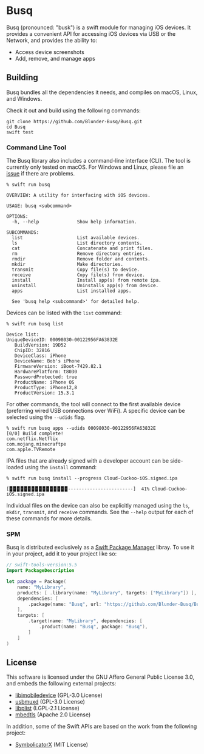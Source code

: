 # Busq

Busq (pronounced: "busk") is a swift module for managing iOS devices.
It provides a convenient API for accessing iOS devices via USB or the Network,
and provides the ability to:

 - Access device screenshots
 - Add, remove, and manage apps


## Building

Busq bundles all the dependencies it needs, and compiles on macOS, Linux, and Windows.

Check it out and build using the following commands:

```
git clone https://github.com/Blunder-Busq/Busq.git
cd Busq
swift test
```

### Command Line Tool

The Busq library also includes a command-line interface (CLI).
The tool is currently only tested on macOS.
For Windows and Linux, please file an [issue](https://github.com/Blunder-Busq/Busq/issues) if there are problems.

```
% swift run busq

OVERVIEW: A utility for interfacing with iOS devices.

USAGE: busq <subcommand>

OPTIONS:
  -h, --help              Show help information.

SUBCOMMANDS:
  list                    List available devices.
  ls                      List directory contents.
  cat                     Concatenate and print files.
  rm                      Remove directory entries.
  rmdir                   Remove folder and contents.
  mkdir                   Make directories.
  transmit                Copy file(s) to device.
  receive                 Copy file(s) from device.
  install                 Install app(s) from remote ipa.
  uninstall               Uninstalls app(s) from device.
  apps                    List installed apps.

  See 'busq help <subcommand>' for detailed help.
```

Devices can be listed with the `list` command:

```
% swift run busq list

Device list:
UniqueDeviceID: 00098030-00122956FA63832E
   BuildVersion: 19D52
   ChipID: 32816
   DeviceClass: iPhone
   DeviceName: Bob's iPhone
   FirmwareVersion: iBoot-7429.82.1
   HardwarePlatform: t8030
   PasswordProtected: true
   ProductName: iPhone OS
   ProductType: iPhone12,8
   ProductVersion: 15.3.1
```

For other commands,
the tool will connect to the first available device 
(preferring wired USB connections over WiFi).
A specific device can be selected using the `--udids` flag.


```
% swift run busq apps --udids 00098030-00122956FA63832E
[0/0] Build complete!
com.netflix.Netflix
com.mojang.minecraftpe
com.apple.TVRemote
```


IPA files that are already signed with a developer account 
can be side-loaded using the `install` command:

```
% swift run busq install --progress Cloud-Cuckoo-iOS.signed.ipa

[🁢🁢🁢🁢🁢🁢🁢🁢🁢🁢🁢🁢🁢🁢🁢🁢------------------------]  41% Cloud-Cuckoo-iOS.signed.ipa
```

Individual files on the device can also be explicitly managed using the
`ls`, `mkdir`, `transmit`, and `receive` commands.
See the `--help` output for each of these commands for more details.

### SPM

Busq is distributed exclusively as a [Swift Package Manager](https://swift.org/package-manager/) libray. To use it in your project, add it to your project like so:

```swift
// swift-tools-version:5.5
import PackageDescription

let package = Package(
    name: "MyLibrary",
    products: [ .library(name: "MyLibrary", targets: ["MyLibrary"]) ],
    dependencies: [
        .package(name: "Busq", url: "https://github.com/Blunder-Busq/Busq.git", .branch("main")),
    ],
    targets: [
        .target(name: "MyLibrary", dependencies: [
            .product(name: "Busq", package: "Busq"),
        ]
    ]
)
```

## License

This software is licensed under the
GNU Affero General Public License 3.0,
and embeds the following external projects:

 - [libimobiledevice](https://github.com/libimobiledevice/libimobiledevice) (GPL-3.0 License)
 - [usbmuxd](https://github.com/libimobiledevice/usbmuxd) (GPL-3.0 License)
 - [libplist](https://github.com/libimobiledevice/libplist) (LGPL-2.1 License)
 - [mbedtls](https://github.com/ARMmbed/mbedtls) (Apache 2.0 License)

In addition, some of the Swift APIs are based on the work from the following project:

 - [SymbolicatorX](https://github.com/Yueoaix/SymbolicatorX) (MIT License)
